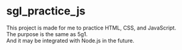 # sgl_practice_js
This project is made for me to practice HTML, CSS, and JavaScript.  
The purpose is the same as 5g1.  
And it may be integrated with Node.js in the future.  

